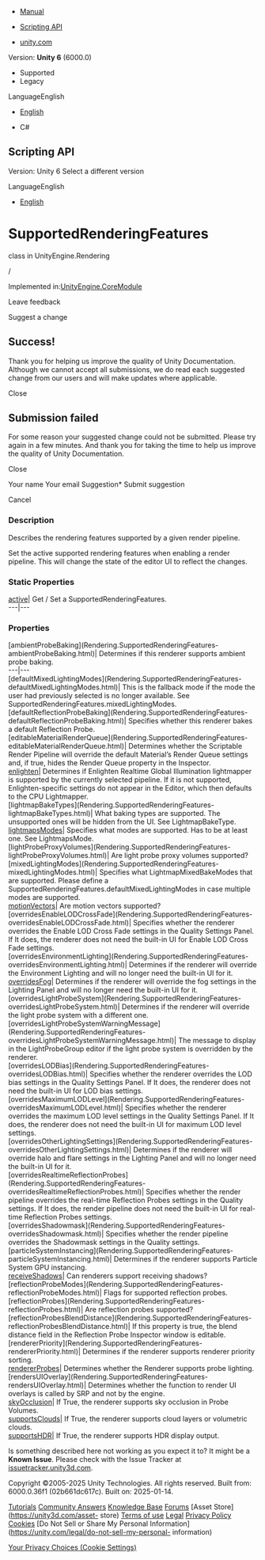 [ ]()

  * [Manual](../Manual/index.html)
  * [Scripting API](../ScriptReference/index.html)

  * [unity.com](https://unity.com/)

Version: **Unity 6** (6000.0)

  * Supported
  * Legacy

LanguageEnglish

  * [English]()

  * C#

[ ](https://docs.unity3d.com)

## Scripting API

Version: Unity 6 Select a different version

LanguageEnglish

  * [English]()

# SupportedRenderingFeatures

class in UnityEngine.Rendering

/

Implemented in:[UnityEngine.CoreModule](UnityEngine.CoreModule.html)

Leave feedback

Suggest a change

## Success!

Thank you for helping us improve the quality of Unity Documentation. Although
we cannot accept all submissions, we do read each suggested change from our
users and will make updates where applicable.

Close

## Submission failed

For some reason your suggested change could not be submitted. Please <a>try
again</a> in a few minutes. And thank you for taking the time to help us
improve the quality of Unity Documentation.

Close

Your name Your email Suggestion* Submit suggestion

Cancel

[ ]()

### Description

Describes the rendering features supported by a given render pipeline.

Set the active supported rendering features when enabling a render pipeline.
This will change the state of the editor UI to reflect the changes.

### Static Properties

[active](Rendering.SupportedRenderingFeatures-active.html)| Get / Set a
SupportedRenderingFeatures.  
---|---  
  
### Properties

[ambientProbeBaking](Rendering.SupportedRenderingFeatures-
ambientProbeBaking.html)| Determines if this renderer supports ambient probe
baking.  
---|---  
[defaultMixedLightingModes](Rendering.SupportedRenderingFeatures-
defaultMixedLightingModes.html)| This is the fallback mode if the mode the
user had previously selected is no longer available. See
SupportedRenderingFeatures.mixedLightingModes.  
[defaultReflectionProbeBaking](Rendering.SupportedRenderingFeatures-
defaultReflectionProbeBaking.html)| Specifies whether this renderer bakes a
default Reflection Probe.  
[editableMaterialRenderQueue](Rendering.SupportedRenderingFeatures-
editableMaterialRenderQueue.html)| Determines whether the Scriptable Render
Pipeline will override the default Material’s Render Queue settings and, if
true, hides the Render Queue property in the Inspector.  
[enlighten](Rendering.SupportedRenderingFeatures-enlighten.html)| Determines
if Enlighten Realtime Global Illumination lightmapper is supported by the
currently selected pipeline. If it is not supported, Enlighten-specific
settings do not appear in the Editor, which then defaults to the CPU
Lightmapper.  
[lightmapBakeTypes](Rendering.SupportedRenderingFeatures-
lightmapBakeTypes.html)| What baking types are supported. The unsupported ones
will be hidden from the UI. See LightmapBakeType.  
[lightmapsModes](Rendering.SupportedRenderingFeatures-lightmapsModes.html)|
Specifies what modes are supported. Has to be at least one. See LightmapsMode.  
[lightProbeProxyVolumes](Rendering.SupportedRenderingFeatures-
lightProbeProxyVolumes.html)| Are light probe proxy volumes supported?  
[mixedLightingModes](Rendering.SupportedRenderingFeatures-
mixedLightingModes.html)| Specifies what LightmapMixedBakeModes that are
supported. Please define a
SupportedRenderingFeatures.defaultMixedLightingModes in case multiple modes
are supported.  
[motionVectors](Rendering.SupportedRenderingFeatures-motionVectors.html)| Are
motion vectors supported?  
[overridesEnableLODCrossFade](Rendering.SupportedRenderingFeatures-
overridesEnableLODCrossFade.html)| Specifies whether the renderer overrides
the Enable LOD Cross Fade settings in the Quality Settings Panel. If It does,
the renderer does not need the built-in UI for Enable LOD Cross Fade settings.  
[overridesEnvironmentLighting](Rendering.SupportedRenderingFeatures-
overridesEnvironmentLighting.html)| Determines if the renderer will override
the Environment Lighting and will no longer need the built-in UI for it.  
[overridesFog](Rendering.SupportedRenderingFeatures-overridesFog.html)|
Determines if the renderer will override the fog settings in the Lighting
Panel and will no longer need the built-in UI for it.  
[overridesLightProbeSystem](Rendering.SupportedRenderingFeatures-
overridesLightProbeSystem.html)| Determines if the renderer will override the
light probe system with a different one.  
[overridesLightProbeSystemWarningMessage](Rendering.SupportedRenderingFeatures-
overridesLightProbeSystemWarningMessage.html)| The message to display in the
LightProbeGroup editor if the light probe system is overridden by the
renderer.  
[overridesLODBias](Rendering.SupportedRenderingFeatures-
overridesLODBias.html)| Specifies whether the renderer overrides the LOD bias
settings in the Quality Settings Panel. If It does, the renderer does not need
the built-in UI for LOD bias settings.  
[overridesMaximumLODLevel](Rendering.SupportedRenderingFeatures-
overridesMaximumLODLevel.html)| Specifies whether the renderer overrides the
maximum LOD level settings in the Quality Settings Panel. If It does, the
renderer does not need the built-in UI for maximum LOD level settings.  
[overridesOtherLightingSettings](Rendering.SupportedRenderingFeatures-
overridesOtherLightingSettings.html)| Determines if the renderer will override
halo and flare settings in the Lighting Panel and will no longer need the
built-in UI for it.  
[overridesRealtimeReflectionProbes](Rendering.SupportedRenderingFeatures-
overridesRealtimeReflectionProbes.html)| Specifies whether the render pipeline
overrides the real-time Reflection Probes settings in the Quality settings. If
It does, the render pipeline does not need the built-in UI for real-time
Reflection Probes settings.  
[overridesShadowmask](Rendering.SupportedRenderingFeatures-
overridesShadowmask.html)| Specifies whether the render pipeline overrides the
Shadowmask settings in the Quality settings.  
[particleSystemInstancing](Rendering.SupportedRenderingFeatures-
particleSystemInstancing.html)| Determines if the renderer supports Particle
System GPU instancing.  
[receiveShadows](Rendering.SupportedRenderingFeatures-receiveShadows.html)|
Can renderers support receiving shadows?  
[reflectionProbeModes](Rendering.SupportedRenderingFeatures-
reflectionProbeModes.html)| Flags for supported reflection probes.  
[reflectionProbes](Rendering.SupportedRenderingFeatures-
reflectionProbes.html)| Are reflection probes supported?  
[reflectionProbesBlendDistance](Rendering.SupportedRenderingFeatures-
reflectionProbesBlendDistance.html)| If this property is true, the blend
distance field in the Reflection Probe Inspector window is editable.  
[rendererPriority](Rendering.SupportedRenderingFeatures-
rendererPriority.html)| Determines if the renderer supports renderer priority
sorting.  
[rendererProbes](Rendering.SupportedRenderingFeatures-rendererProbes.html)|
Determines whether the Renderer supports probe lighting.  
[rendersUIOverlay](Rendering.SupportedRenderingFeatures-
rendersUIOverlay.html)| Determines whether the function to render UI overlays
is called by SRP and not by the engine.  
[skyOcclusion](Rendering.SupportedRenderingFeatures-skyOcclusion.html)| If
True, the renderer supports sky occlusion in Probe Volumes.  
[supportsClouds](Rendering.SupportedRenderingFeatures-supportsClouds.html)| If
True, the renderer supports cloud layers or volumetric clouds.  
[supportsHDR](Rendering.SupportedRenderingFeatures-supportsHDR.html)| If True,
the renderer supports HDR display output.  
  
Is something described here not working as you expect it to? It might be a
**Known Issue**. Please check with the Issue Tracker at
[issuetracker.unity3d.com](https://issuetracker.unity3d.com).

Copyright ©2005-2025 Unity Technologies. All rights reserved. Built from:
6000.0.36f1 (02b661dc617c). Built on: 2025-01-14.

[Tutorials](https://unity3d.com/learn) [Community
Answers](https://answers.unity3d.com) [Knowledge
Base](https://support.unity3d.com/hc/en-us)
[Forums](https://forum.unity3d.com) [Asset Store](https://unity3d.com/asset-
store) [Terms of use](https://docs.unity3d.com/Manual/TermsOfUse.html)
[Legal](https://unity.com/legal) [Privacy
Policy](https://unity.com/legal/privacy-policy)
[Cookies](https://unity.com/legal/cookie-policy) [Do Not Sell or Share My
Personal Information](https://unity.com/legal/do-not-sell-my-personal-
information)

[Your Privacy Choices (Cookie Settings)](javascript:void\(0\);)

